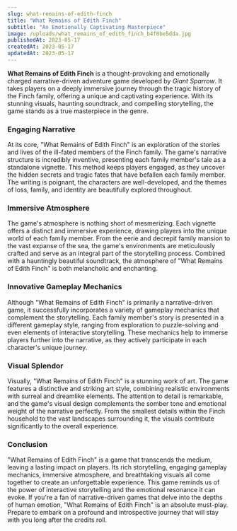 ```yaml
---
slug: what-remains-of-edith-finch
title: "What Remains of Edith Finch"
subtitle: "An Emotionally Captivating Masterpiece"
image: /uploads/what_remains_of_edith_finch_b4f0be5dda.jpg
publishedAt: 2023-05-17
createdAt: 2023-05-17
updatedAt: 2023-05-17
---
```


__What Remains of Edith Finch__ is a thought-provoking and emotionally charged narrative-driven adventure game developed by _Giant Sparrow_. It takes players on a deeply immersive journey through the tragic history of the Finch family, offering a unique and captivating experience. With its stunning visuals, haunting soundtrack, and compelling storytelling, the game stands as a true masterpiece in the genre.

### Engaging Narrative
At its core, "What Remains of Edith Finch" is an exploration of the stories and lives of the ill-fated members of the Finch family. The game's narrative structure is incredibly inventive, presenting each family member's tale as a standalone vignette. This method keeps players engaged, as they uncover the hidden secrets and tragic fates that have befallen each family member. The writing is poignant, the characters are well-developed, and the themes of loss, family, and identity are beautifully explored throughout.

### Immersive Atmosphere
The game's atmosphere is nothing short of mesmerizing. Each vignette offers a distinct and immersive experience, drawing players into the unique world of each family member. From the eerie and decrepit family mansion to the vast expanse of the sea, the game's environments are meticulously crafted and serve as an integral part of the storytelling process. Combined with a hauntingly beautiful soundtrack, the atmosphere of "What Remains of Edith Finch" is both melancholic and enchanting.

### Innovative Gameplay Mechanics
Although "What Remains of Edith Finch" is primarily a narrative-driven game, it successfully incorporates a variety of gameplay mechanics that complement the storytelling. Each family member's story is presented in a different gameplay style, ranging from exploration to puzzle-solving and even elements of interactive storytelling. These mechanics help to immerse players further into the narrative, as they actively participate in each character's unique journey.

### Visual Splendor
Visually, "What Remains of Edith Finch" is a stunning work of art. The game features a distinctive and striking art style, combining realistic environments with surreal and dreamlike elements. The attention to detail is remarkable, and the game's visual design complements the somber tone and emotional weight of the narrative perfectly. From the smallest details within the Finch household to the vast landscapes surrounding it, the visuals contribute significantly to the overall experience.

### Conclusion
"What Remains of Edith Finch" is a game that transcends the medium, leaving a lasting impact on players. Its rich storytelling, engaging gameplay mechanics, immersive atmosphere, and breathtaking visuals all come together to create an unforgettable experience. This game reminds us of the power of interactive storytelling and the emotional resonance it can evoke. If you're a fan of narrative-driven games that delve into the depths of human emotion, "What Remains of Edith Finch" is an absolute must-play. Prepare to embark on a profound and introspective journey that will stay with you long after the credits roll.
